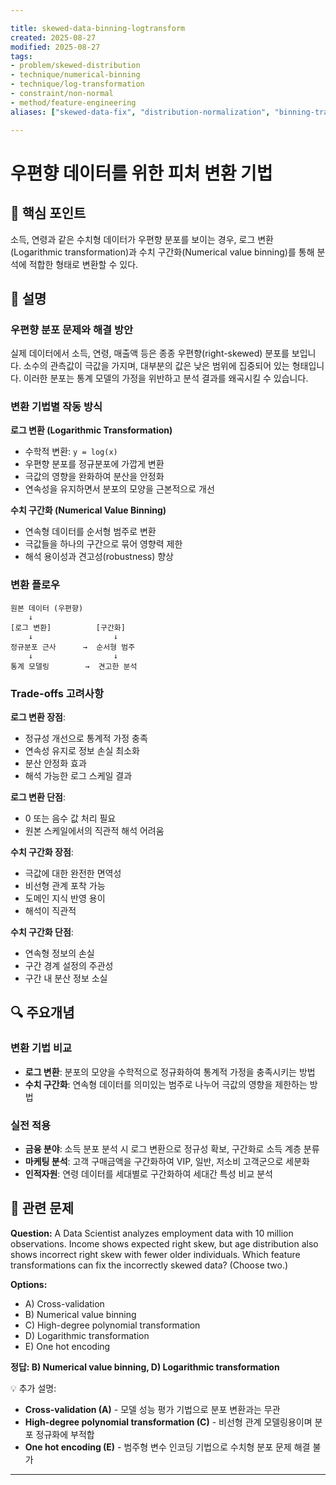 ```yaml
---

title: skewed-data-binning-logtransform
created: 2025-08-27
modified: 2025-08-27
tags:
- problem/skewed-distribution
- technique/numerical-binning
- technique/log-transformation
- constraint/non-normal
- method/feature-engineering
aliases: ["skewed-data-fix", "distribution-normalization", "binning-transform"]

---
```


# 우편향 데이터를 위한 피처 변환 기법

## 🎯 핵심 포인트

소득, 연령과 같은 수치형 데이터가 우편향 분포를 보이는 경우, 로그 변환(Logarithmic transformation)과 수치 구간화(Numerical value binning)를 통해 분석에 적합한 형태로 변환할 수 있다.

## 📝 설명

### 우편향 분포 문제와 해결 방안

실제 데이터에서 소득, 연령, 매출액 등은 종종 우편향(right-skewed) 분포를 보입니다. 소수의 관측값이 극값을 가지며, 대부분의 값은 낮은 범위에 집중되어 있는 형태입니다. 이러한 분포는 통계 모델의 가정을 위반하고 분석 결과를 왜곡시킬 수 있습니다.

### 변환 기법별 작동 방식

**로그 변환 (Logarithmic Transformation)**
- 수학적 변환: `y = log(x)`
- 우편향 분포를 정규분포에 가깝게 변환
- 극값의 영향을 완화하여 분산을 안정화
- 연속성을 유지하면서 분포의 모양을 근본적으로 개선

**수치 구간화 (Numerical Value Binning)**
- 연속형 데이터를 순서형 범주로 변환
- 극값들을 하나의 구간으로 묶어 영향력 제한
- 해석 용이성과 견고성(robustness) 향상

### 변환 플로우

```
원본 데이터 (우편향)
    ↓
[로그 변환]          [구간화]
    ↓                  ↓
정규분포 근사      →  순서형 범주
    ↓                  ↓
통계 모델링        →  견고한 분석
```

### Trade-offs 고려사항

**로그 변환 장점**:
- 정규성 개선으로 통계적 가정 충족
- 연속성 유지로 정보 손실 최소화
- 분산 안정화 효과
- 해석 가능한 로그 스케일 결과

**로그 변환 단점**:
- 0 또는 음수 값 처리 필요
- 원본 스케일에서의 직관적 해석 어려움

**수치 구간화 장점**:
- 극값에 대한 완전한 면역성
- 비선형 관계 포착 가능
- 도메인 지식 반영 용이
- 해석이 직관적

**수치 구간화 단점**:
- 연속형 정보의 손실
- 구간 경계 설정의 주관성
- 구간 내 분산 정보 소실

## 🔍 주요개념

### 변환 기법 비교

- **로그 변환**: 분포의 모양을 수학적으로 정규화하여 통계적 가정을 충족시키는 방법
- **수치 구간화**: 연속형 데이터를 의미있는 범주로 나누어 극값의 영향을 제한하는 방법

### 실전 적용

- **금융 분야**: 소득 분포 분석 시 로그 변환으로 정규성 확보, 구간화로 소득 계층 분류
- **마케팅 분석**: 고객 구매금액을 구간화하여 VIP, 일반, 저소비 고객군으로 세분화
- **인적자원**: 연령 데이터를 세대별로 구간화하여 세대간 특성 비교 분석

## 📝 관련 문제

**Question:** A Data Scientist analyzes employment data with 10 million observations. Income shows expected right skew, but age distribution also shows incorrect right skew with fewer older individuals. Which feature transformations can fix the incorrectly skewed data? (Choose two.)

**Options:**

- A) Cross-validation
- B) Numerical value binning
- C) High-degree polynomial transformation
- D) Logarithmic transformation
- E) One hot encoding

**정답: B) Numerical value binning, D) Logarithmic transformation**

💡 추가 설명:

- **Cross-validation (A)** - 모델 성능 평가 기법으로 분포 변환과는 무관
- **High-degree polynomial transformation (C)** - 비선형 관계 모델링용이며 분포 정규화에 부적합
- **One hot encoding (E)** - 범주형 변수 인코딩 기법으로 수치형 분포 문제 해결 불가

---